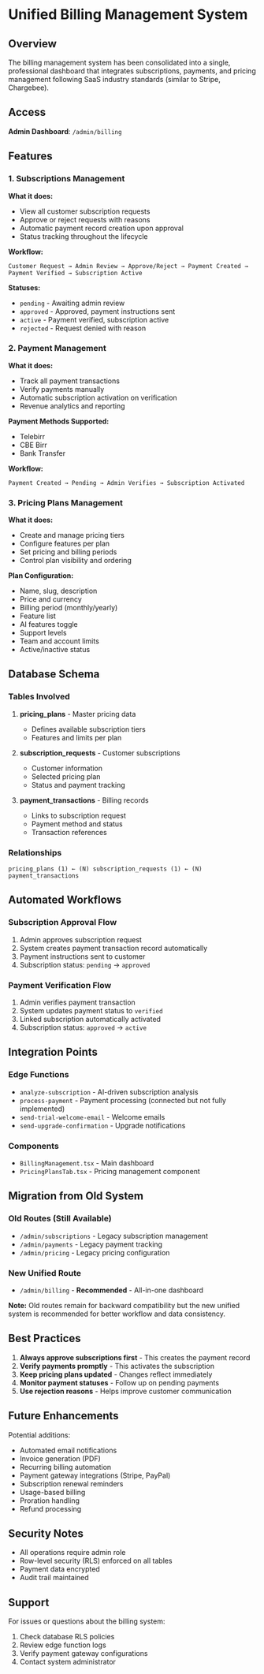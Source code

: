 # Unified Billing Management System

## Overview

The billing management system has been consolidated into a single, professional dashboard that integrates subscriptions, payments, and pricing management following SaaS industry standards (similar to Stripe, Chargebee).

## Access

**Admin Dashboard**: `/admin/billing`

## Features

### 1. Subscriptions Management

**What it does:**
- View all customer subscription requests
- Approve or reject requests with reasons
- Automatic payment record creation upon approval
- Status tracking throughout the lifecycle

**Workflow:**
```
Customer Request → Admin Review → Approve/Reject → Payment Created → Payment Verified → Subscription Active
```

**Statuses:**
- `pending` - Awaiting admin review
- `approved` - Approved, payment instructions sent
- `active` - Payment verified, subscription active
- `rejected` - Request denied with reason

### 2. Payment Management

**What it does:**
- Track all payment transactions
- Verify payments manually
- Automatic subscription activation on verification
- Revenue analytics and reporting

**Payment Methods Supported:**
- Telebirr
- CBE Birr
- Bank Transfer

**Workflow:**
```
Payment Created → Pending → Admin Verifies → Subscription Activated
```

### 3. Pricing Plans Management

**What it does:**
- Create and manage pricing tiers
- Configure features per plan
- Set pricing and billing periods
- Control plan visibility and ordering

**Plan Configuration:**
- Name, slug, description
- Price and currency
- Billing period (monthly/yearly)
- Feature list
- AI features toggle
- Support levels
- Team and account limits
- Active/inactive status

## Database Schema

### Tables Involved

1. **pricing_plans** - Master pricing data
   - Defines available subscription tiers
   - Features and limits per plan

2. **subscription_requests** - Customer subscriptions
   - Customer information
   - Selected pricing plan
   - Status and payment tracking

3. **payment_transactions** - Billing records
   - Links to subscription request
   - Payment method and status
   - Transaction references

### Relationships

```
pricing_plans (1) ← (N) subscription_requests (1) ← (N) payment_transactions
```

## Automated Workflows

### Subscription Approval Flow

1. Admin approves subscription request
2. System creates payment transaction record automatically
3. Payment instructions sent to customer
4. Subscription status: `pending` → `approved`

### Payment Verification Flow

1. Admin verifies payment transaction
2. System updates payment status to `verified`
3. Linked subscription automatically activated
4. Subscription status: `approved` → `active`

## Integration Points

### Edge Functions

- `analyze-subscription` - AI-driven subscription analysis
- `process-payment` - Payment processing (connected but not fully implemented)
- `send-trial-welcome-email` - Welcome emails
- `send-upgrade-confirmation` - Upgrade notifications

### Components

- `BillingManagement.tsx` - Main dashboard
- `PricingPlansTab.tsx` - Pricing management component

## Migration from Old System

### Old Routes (Still Available)
- `/admin/subscriptions` - Legacy subscription management
- `/admin/payments` - Legacy payment tracking
- `/admin/pricing` - Legacy pricing configuration

### New Unified Route
- `/admin/billing` - **Recommended** - All-in-one dashboard

**Note:** Old routes remain for backward compatibility but the new unified system is recommended for better workflow and data consistency.

## Best Practices

1. **Always approve subscriptions first** - This creates the payment record
2. **Verify payments promptly** - This activates the subscription
3. **Keep pricing plans updated** - Changes reflect immediately
4. **Monitor payment statuses** - Follow up on pending payments
5. **Use rejection reasons** - Helps improve customer communication

## Future Enhancements

Potential additions:
- Automated email notifications
- Invoice generation (PDF)
- Recurring billing automation
- Payment gateway integrations (Stripe, PayPal)
- Subscription renewal reminders
- Usage-based billing
- Proration handling
- Refund processing

## Security Notes

- All operations require admin role
- Row-level security (RLS) enforced on all tables
- Payment data encrypted
- Audit trail maintained

## Support

For issues or questions about the billing system:
1. Check database RLS policies
2. Review edge function logs
3. Verify payment gateway configurations
4. Contact system administrator

